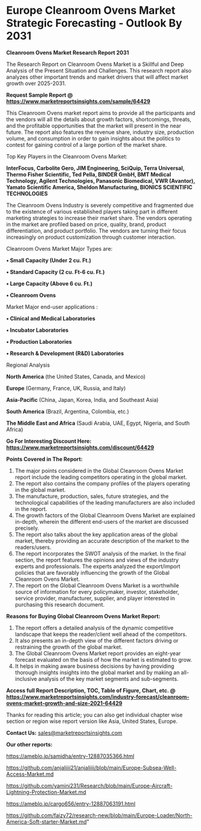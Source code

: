 # Europe Cleanroom Ovens Market Strategic Forecasting - Outlook By 2031

<strong>Cleanroom Ovens Market Research Report 2031</strong>

The Research Report on Cleanroom Ovens Market is a Skillful and Deep Analysis of the Present Situation and Challenges. This research report also analyzes other important trends and market drivers that will affect market growth over 2025-2031.

<strong>Request Sample Report @ <a href=https://www.marketreportsinsights.com/sample/64429>https://www.marketreportsinsights.com/sample/64429</a></strong>

This Cleanroom Ovens market report aims to provide all the participants and the vendors will all the details about growth factors, shortcomings, threats, and the profitable opportunities that the market will present in the near future. The report also features the revenue share, industry size, production volume, and consumption in order to gain insights about the politics to contest for gaining control of a large portion of the market share.

Top Key Players in the Cleanroom Ovens Market:

<strong>InterFocus, Carbolite Gero, JIM Engineering, SciQuip, Terra Universal, Thermo Fisher Scientific, Ted Pella, BINDER GmbH, BMT Medical Technology, Agilent Technologies, Panasonic Biomedical, VWR (Avantor), Yamato Scientific America, Sheldon Manufacturing, BIONICS SCIENTIFIC TECHNOLOGIES</strong>

The Cleanroom Ovens Industry is severely competitive and fragmented due to the existence of various established players taking part in different marketing strategies to increase their market share. The vendors operating in the market are profiled based on price, quality, brand, product differentiation, and product portfolio. The vendors are turning their focus increasingly on product customization through customer interaction.

Cleanroom Ovens Market Major Types are:

<strong>• Small Capacity (Under 2 cu. Ft.)

• Standard Capacity (2 cu. Ft-6 cu. Ft.)

• Large Capacity (Above 6 cu. Ft.)

• Cleanroom Ovens</strong>

Market Major end-user applications :

<strong>• Clinical and Medical Laboratories

• Incubator Laboratories

• Production Laboratories

• Research & Development (R&D) Laboratories</strong>

Regional Analysis

</u><strong><b>North America</b></strong> (the United States, Canada, and Mexico)

<strong><b>Europe </b></strong>(Germany, France, UK, Russia, and Italy)

<strong><b>Asia-Pacific</b></strong> (China, Japan, Korea, India, and Southeast Asia)

<strong><b>South America</b></strong> (Brazil, Argentina, Colombia, etc.)

<strong><b>The Middle East and Africa</b></strong> (Saudi Arabia, UAE, Egypt, Nigeria, and South Africa)

<strong>Go For Interesting Discount Here: <a href=https://www.marketreportsinsights.com/discount/64429>https://www.marketreportsinsights.com/discount/64429</a></strong>

<strong>Points Covered in The Report:</strong>
<ol>
  <li>The major points considered in the Global Cleanroom Ovens Market report include the leading competitors operating in the global market.</li>
  <li>The report also contains the company profiles of the players operating in the global market.</li>
  <li>The manufacture, production, sales, future strategies, and the technological capabilities of the leading manufacturers are also included in the report.</li>
  <li>The growth factors of the Global Cleanroom Ovens Market are explained in-depth, wherein the different end-users of the market are discussed precisely.</li>
  <li>The report also talks about the key application areas of the global market, thereby providing an accurate description of the market to the readers/users.</li>
  <li>The report incorporates the SWOT analysis of the market. In the final section, the report features the opinions and views of the industry experts and professionals. The experts analyzed the export/import policies that are favorably influencing the growth of the Global Cleanroom Ovens Market.</li>
  <li>The report on the Global Cleanroom Ovens Market is a worthwhile source of information for every policymaker, investor, stakeholder, service provider, manufacturer, supplier, and player interested in purchasing this research document.</li>
</ol>
<strong>Reasons for Buying Global Cleanroom Ovens Market Report:</strong>

<ol>
  <li>The report offers a detailed analysis of the dynamic competitive landscape that keeps the reader/client well ahead of the competitors.</li>
  <li>It also presents an in-depth view of the different factors driving or restraining the growth of the global market.</li>
  <li>The Global Cleanroom Ovens Market report provides an eight-year forecast evaluated on the basis of how the market is estimated to grow.</li>
  <li>It helps in making aware business decisions by having providing thorough insights insights into the global market and by making an all-inclusive analysis of the key market segments and sub-segments.</li>
</ol>
<strong>Access full Report Description, TOC, Table of Figure, Chart, etc. @ <a href=https://www.marketreportsinsights.com/industry-forecast/cleanroom-ovens-market-growth-and-size-2021-64429>https://www.marketreportsinsights.com/industry-forecast/cleanroom-ovens-market-growth-and-size-2021-64429</a></strong>


Thanks for reading this article; you can also get individual chapter wise section or region wise report version like Asia, United States, Europe.

<strong>Contact Us:</strong>
sales@marketreportsinsights.com

<strong>Our other reports:</strong>

<a href=https://ameblo.jp/samidha/entry-12887035366.html>https://ameblo.jp/samidha/entry-12887035366.html</a>

<a href=https://github.com/anjaliiii21/anjaliiii/blob/main/Europe-Subsea-Well-Access-Market.md>https://github.com/anjaliiii21/anjaliiii/blob/main/Europe-Subsea-Well-Access-Market.md</a>

<a href=https://github.com/yamini231/Research/blob/main/Europe-Aircraft-Lightning-Protection-Market.md>https://github.com/yamini231/Research/blob/main/Europe-Aircraft-Lightning-Protection-Market.md</a>

<a href=https://ameblo.jp/cargo656/entry-12887063191.html>https://ameblo.jp/cargo656/entry-12887063191.html</a>

<a href=https://github.com/faizy72/research-new/blob/main/Europe-Loader/North-America-Soft-starter-Market.md>https://github.com/faizy72/research-new/blob/main/Europe-Loader/North-America-Soft-starter-Market.md</a>"
